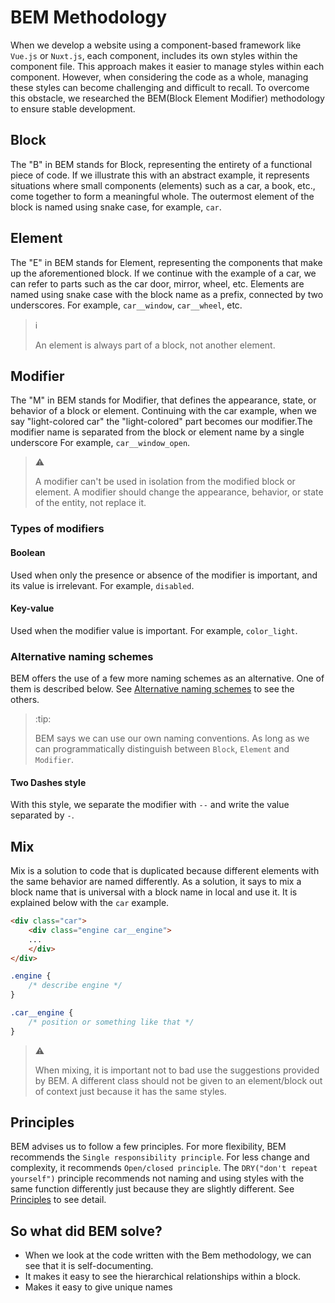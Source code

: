 # BEM Methodology

When we develop a website using a component-based framework like `Vue.js` or
`Nuxt.js`, each component, includes its own styles within the component file.
This approach makes it easier to manage styles within each component. However,
when considering the code as a whole, managing these styles can become
challenging and difficult to recall. To overcome this obstacle, we researched
the BEM(Block Element Modifier) methodology to ensure stable development.

## Block

The "B" in BEM stands for Block, representing the entirety of a functional piece
of code. If we illustrate this with an abstract example, it represents
situations where small components (elements) such as a car, a book, etc., come
together to form a meaningful whole. The outermost element of the block is named
using snake case, for example, `car`.

## Element

The "E" in BEM stands for Element, representing the components that make up the
aforementioned block. If we continue with the example of a car, we can refer to
parts such as the car door, mirror, wheel, etc. Elements are named using snake
case with the block name as a prefix, connected by two underscores. For example,
`car__window`, `car__wheel`, etc.

> :information_source:
>
> An element is always part of a block, not another element.

## Modifier

The "M" in BEM stands for Modifier, that defines the appearance, state, or
behavior of a block or element. Continuing with the car example, when we say
"light-colored car" the "light-colored" part becomes our modifier.The modifier
name is separated from the block or element name by a single underscore For
example, `car__window_open`.

> :warning:
>
> A modifier can't be used in isolation from the modified block or element. A
> modifier should change the appearance, behavior, or state of the entity, not
> replace it.

### Types of modifiers

#### Boolean

Used when only the presence or absence of the modifier is important, and its
value is irrelevant. For example, `disabled`.

#### Key-value

Used when the modifier value is important. For example, `color_light`.

### Alternative naming schemes

BEM offers the use of a few more naming schemes as an alternative. One of them
is described below. See [Alternative naming schemes][alternative-schemes] to see
the others.

> :tip:
>
> BEM says we can use our own naming conventions. As long as we can
> programmatically distinguish between `Block`, `Element` and `Modifier`.

#### Two Dashes style

With this style, we separate the modifier with `--` and write the value
separated by `-`.

## Mix

Mix is a solution to code that is duplicated because different elements with the
same behavior are named differently. As a solution, it says to mix a block name
that is universal with a block name in local and use it. It is explained below
with the `car` example.

```html
<div class="car">
    <div class="engine car__engine">
    ...
    </div>
</div>
```

```css
.engine {
    /* describe engine */
}

.car__engine {
    /* position or something like that */
}
```

> :warning:
>
> When mixing, it is important not to bad use the suggestions provided by BEM. A
> different class should not be given to an element/block out of context just
> because it has the same styles.

## Principles

BEM advises us to follow a few principles. For more flexibility, BEM recommends
the `Single responsibility principle`. For less change and complexity, it
recommends `Open/closed principle`. The `DRY("don't repeat yourself")` principle
recommends not naming and using styles with the same function differently just
because they are slightly different. See [Principles][principles] to see detail.

## So what did BEM solve?

- When we look at the code written with the Bem methodology, we can see that it
  is self-documenting.
- It makes it easy to see the hierarchical relationships within a block.
- Makes it easy to give unique names

[alternative-schemes]: https://en.bem.info/methodology/naming-convention/#alternative-naming-schemes
[principles]: https://en.bem.info/methodology/css/#dividing-code-into-parts